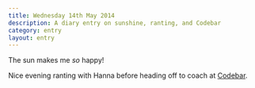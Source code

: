 ```yaml
---
title: Wednesday 14th May 2014
description: A diary entry on sunshine, ranting, and Codebar
category: entry
layout: entry
---
```


The sun makes me *so* happy!

Nice evening ranting with Hanna before heading off to coach at [Codebar](http://codebar.io/).
